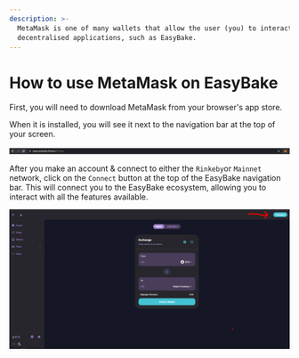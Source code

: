 ```yaml
---
description: >-
  MetaMask is one of many wallets that allow the user (you) to interact with
  decentralised applications, such as EasyBake.
---
```


# How to use MetaMask on EasyBake

First, you will need to download MetaMask from your browser's app store.  
  
When it is installed, you will see it next to the navigation bar at the top of your screen.

![](../.gitbook/assets/image%20%2813%29.png)

After you make an account & connect to either the `Rinkeby`or `Mainnet` network, click on the `Connect` button at the top of the EasyBake navigation bar. This will connect you to the EasyBake ecosystem, allowing you to interact with all the features available.

![](../.gitbook/assets/image%20%2822%29.png)

